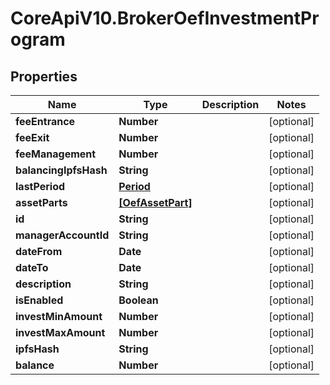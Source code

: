# CoreApiV10.BrokerOefInvestmentProgram

## Properties
Name | Type | Description | Notes
------------ | ------------- | ------------- | -------------
**feeEntrance** | **Number** |  | [optional] 
**feeExit** | **Number** |  | [optional] 
**feeManagement** | **Number** |  | [optional] 
**balancingIpfsHash** | **String** |  | [optional] 
**lastPeriod** | [**Period**](Period.md) |  | [optional] 
**assetParts** | [**[OefAssetPart]**](OefAssetPart.md) |  | [optional] 
**id** | **String** |  | [optional] 
**managerAccountId** | **String** |  | [optional] 
**dateFrom** | **Date** |  | [optional] 
**dateTo** | **Date** |  | [optional] 
**description** | **String** |  | [optional] 
**isEnabled** | **Boolean** |  | [optional] 
**investMinAmount** | **Number** |  | [optional] 
**investMaxAmount** | **Number** |  | [optional] 
**ipfsHash** | **String** |  | [optional] 
**balance** | **Number** |  | [optional] 


